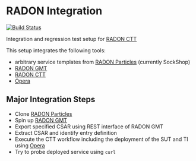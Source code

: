 # RADON Integration

[![Build Status](https://travis-ci.com/UST-CTT/radon-ctt-integration.svg?branch=master)](https://travis-ci.com/UST-CTT/radon-ctt-integration)

Integration and regression test setup for [RADON CTT](https://github.com/radon-h2020/radon-ctt)

This setup integrates the following tools:
* arbitrary service templates from [RADON Particles](https://github.com/radon-h2020/radon-particles) (currently SockShop)
* [RADON GMT](https://github.com/radon-h2020/radon-gmt)
* [RADON CTT](https://github.com/radon-h2020/radon-ctt)
* [Opera](https://github.com/radon-h2020/xopera-opera)

## Major Integration Steps 
* Clone [RADON Particles](https://github.com/radon-h2020/radon-particles)
* Spin up [RADON GMT](https://github.com/radon-h2020/radon-gmt)
* Export specified CSAR using REST interface of RADON GMT
* Extract CSAR and identify entry definition
* Execute the CTT workflow including the deployment of the SUT and TI using [Opera](https://github.com/radon-h2020/xopera-opera)
* Try to probe deployed service using `curl`

